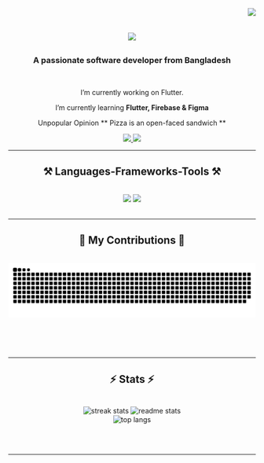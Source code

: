 <img align="right" src="https://visitor-badge.laobi.icu/badge?page_id=WhyisSuhaib.WhyisSuhaib" />

<h1 align="center">
    <img src="https://readme-typing-svg.herokuapp.com/?font=Righteous&size=35&center=true&vCenter=true&width=500&height=70&duration=5000&lines=Konnichiwa+Hola+HI!+👋;+I'm+Suhaib+Ahmed!;" />
</h1>

<h3 align="center">A passionate software developer from Bangladesh</h3>

<br/>

<div align="center">
 
 I’m currently working on Flutter.
 
 I’m currently learning **Flutter, Firebase & Figma**

Unpopular Opinion ** Pizza is an open-faced sandwich **


 </div>
 
<div align="center"> 
  <a href="mailto:suhaibahmed114@gmail.com">
    <img src="https://img.shields.io/badge/Gmail-333333?style=for-the-badge&logo=gmail&logoColor=red" />
  </a>
  <a href="https://linkedin.com/in/suhaib114/" target="_blank">
    <img src="https://img.shields.io/badge/LinkedIn-0077B5?style=for-the-badge&logo=linkedin&logoColor=white" target="_blank" />
  </a>

</div>

<hr/>
 
<h2 align="center">⚒️ Languages-Frameworks-Tools ⚒️</h2>
<br/>
<div align="center">
    <img src="https://skillicons.dev/icons?i=html,css,vscode,github,git,figma" />
    <img src="https://skillicons.dev/icons?i=python,javascript,firebase,c,java" /><br>
</div>

<br/>
<hr/>

<div align="center">
  <h2>🐍 My Contributions 🐍</h2>
  <br>
  <img alt="snake eating my contributions" src="https://raw.githubusercontent.com/WhyisSuhaib/WhyisSuhaib/output/github-contribution-grid-snake.svg" />
  
  <br/><br/><br/>
</div>

<hr/>

<h2 align="center">⚡ Stats ⚡</h2>
<br>
<div align=center>
  <img width=390 src="https://github-readme-streak-stats-WhyisSuhaib.vercel.app/?user=WhyisSuhaib&count_private=true&theme=react&border_radius=10" alt="streak stats"/>
  <img width=390 src="https://github-readme-stats-WhyisSuhaib.vercel.app/api?username=WhyisSuhaib&count_private=true&show_icons=true&theme=react&rank_icon=github&border_radius=10" alt="readme stats" />
  <br/>
  <img width=325 align="center" src="https://github-readme-stats-WhyisSuhaib.vercel.app/api/top-langs/?username=WhyisSuhaib&hide=HTML&langs_count=8&layout=compact&theme=react&border_radius=10&size_weight=0.5&count_weight=0.5&exclude_repo=github-readme-stats" alt="top langs" />
</div>

<br/><br/>

<hr/>

<br/>
